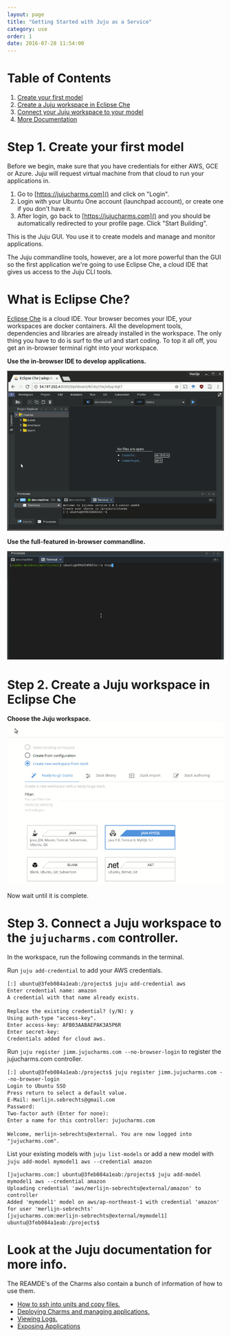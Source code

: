 ```yaml
---
layout: page
title: "Getting Started with Juju as a Service"
category: use
order: 1
date: 2016-07-28 11:54:00
---
```


# Table of Contents

1. [Create your first model](#step-1-create-your-first-model)
1. [Create a Juju workspace in Eclipse Che](#step-2-create-a-juju-workspace-in-eclipse-che)
2. [Connect your Juju workspace to your model](#step-3-connect-a-juju-workspace-to-the-jujucharmscom-controller)
3. [More Documentation](#look-at-the-juju-documentation-for-more-info)

# Step 1. Create your first model

Before we begin, make sure that you have credentials for either AWS, GCE or Azure. Juju will request virtual machine from that cloud to run your applications in.

1. Go to [https://jujucharms.com]() and click on "Login".
2. Login with your Ubuntu One account (launchpad account), or create one if you don't have it.
3. After login, go back to [https://jujucharms.com]() and you should be automatically redirected to your profile page. Click "Start Building".

This is the Juju GUI. You use it to create models and manage and monitor applications.

The Juju commandline tools, however, are a lot more powerful than the GUI so the first application we're going to use Eclipse Che, a cloud IDE that gives us access to the Juju CLI tools.

<!--5. Search for "Eclipse Che" in the Juju GUI and add it to the model.
6. Click "Deploy Changes" to deploy this model and give the model a name.
7. Choose which cloud you want to deploy to and add your credentials for that cloud. You can also add an ssh key that will be put on all the machines Juju creates.
8. Click "deploy".

Juju is now requesting a virtual machine from your cloud and will install eclipse che onto that cloud. By default, Eclipse Che will not be publicly accessible. You can make it publicly accessible by "exposing" it. Click on eclipse che and expose it using the menu on the left. Now we wait until eclipse che finishes installation. You can see the status of installation by clicking

The circle will turn grey and the unit of Eclipse Che will show the status "Ready (eclipse/che)".-->

# What is Eclipse Che?

[Eclipse Che](http://www.eclipse.org/che/) is a cloud IDE. Your browser becomes your IDE, your workspaces are docker containers. All the development tools, dependencies and libraries are already installed in the workspace. The only thing you have to do is surf to the url and start coding. To top it all off, you get an in-browser terminal right into your workspace.

**Use the in-browser IDE to develop applications.**

![IDE ](https://raw.githubusercontent.com/IBCNServices/layer-eclipse-che/master/files/create-project.gif)

**Use the full-featured in-browser commandline.**

![console view  ](https://raw.githubusercontent.com/IBCNServices/layer-eclipse-che/master/files/browser-commandline.gif)


# Step 2. Create a Juju workspace in Eclipse Che

**Choose the Juju workspace.**
![Choose your stack view ](https://raw.githubusercontent.com/IBCNServices/layer-eclipse-che/master/files/create-workspace.gif)

Now wait until it is complete.

# Step 3. Connect a Juju workspace to the `jujucharms.com` controller.

In the workspace, run the following commands in the terminal.

Run `juju add-credential` to add your AWS credentials.

```
[:] ubuntu@3feb084a1eab:/projects$ juju add-credential aws
Enter credential name: amazon
A credential with that name already exists.

Replace the existing credential? (y/N): y
Using auth-type "access-key".
Enter access-key: AFB03AABAEPAK3A5P6R
Enter secret-key:
Credentials added for cloud aws.
```

Run `juju register jimm.jujucharms.com --no-browser-login` to register the jujucharms.com controller.

```
[:] ubuntu@3feb084a1eab:/projects$ juju register jimm.jujucharms.com --no-browser-login
Login to Ubuntu SSO
Press return to select a default value.
E-Mail: merlijn.sebrechts@gmail.com
Password:
Two-factor auth (Enter for none):
Enter a name for this controller: jujucharms.com

Welcome, merlijn-sebrechts@external. You are now logged into "jujucharms.com".

```

List your existing models with `juju list-models` or add a new model with `juju add-model mymodel1 aws --credential amazon`

```
[jujucharms.com:] ubuntu@3feb084a1eab:/projects$ juju add-model mymodel1 aws --credential amazon
Uploading credential 'aws/merlijn-sebrechts@external/amazon' to controller
Added 'mymodel1' model on aws/ap-northeast-1 with credential 'amazon' for user 'merlijn-sebrechts'
[jujucharms.com:merlijn-sebrechts@external/mymodel1] ubuntu@3feb084a1eab:/projects$
```

# Look at the Juju documentation for more info.

The REAMDE's of the Charms also contain a bunch of information of how to use them.

- [How to ssh into units and copy files.](https://jujucharms.com/docs/2.1/charms-working-with-units)
- [Deploying Charms and managing applications.](https://jujucharms.com/docs/2.1/charms)
- [Viewing Logs.](https://jujucharms.com/docs/2.1/troubleshooting-logs)
- [Exposing Applications](https://jujucharms.com/docs/2.1/charms-exposing)
